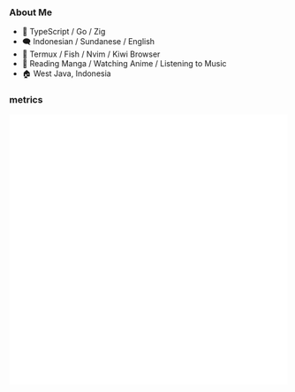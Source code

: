 ### About Me

- 🌟 TypeScript / Go / Zig
- 🗨️ Indonesian / Sundanese / English
- 🔋 Termux / Fish / Nvim / Kiwi Browser
- 🔌 Reading Manga / Watching Anime / Listening to Music
- 🏠 West Java, Indonesia

### metrics

![metrics](./github-metrics.svg)
